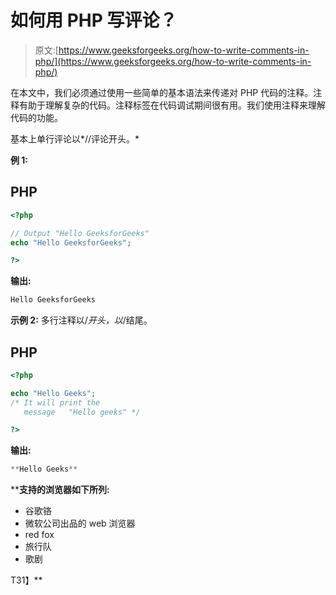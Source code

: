 # 如何用 PHP 写评论？

> 原文:[https://www.geeksforgeeks.org/how-to-write-comments-in-php/](https://www.geeksforgeeks.org/how-to-write-comments-in-php/)

在本文中，我们必须通过使用一些简单的基本语法来传递对 PHP 代码的注释。注释有助于理解复杂的代码。注释标签在代码调试期间很有用。我们使用注释来理解代码的功能。

基本上单行评论以*//评论开头。*

**例 1:**

## PHP

```php
<?php

// Output "Hello GeeksforGeeks"
echo "Hello GeeksforGeeks";

?>
```

**输出:**

```php
Hello GeeksforGeeks
```

**示例 2:** 多行注释以/*开头，以*/结尾。

## **PHP**

```php
<?php

echo "Hello Geeks"; 
/* It will print the 
   message   "Hello geeks" */

?>
```

****输出:****

```php
**Hello Geeks**
```

 ****支持的浏览器如下所列:**

*   谷歌铬
*   微软公司出品的 web 浏览器
*   red fox
*   旅行队
*   歌剧

T31】**
